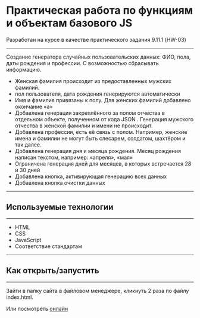 
# Практическая работа по функциям и объектам базового JS

Разработан на курсе в качестве практического задания 9.11.1 (HW-03)

---

Создание генератора случайных пользовательских данных: ФИО, пола, даты рождения и профессии. С возможностью сбрасывать информацию.

- Женская фамилия происходит из предоставленных мужских фамилий.
- пол пользователя, дата рождения генерируются автоматически
- Имя и фамилия привязаны к полу. Для женских фамилий добавлено окончание «а»
- Добавлена генерация закреплённого за полом отчества в отдельном объекте, полученном от кода JSON . Генерация мужского отчества в женской фамилии и имени не происходит.
- Добавлена профессия, есть её связь с полом. Например, женские имена и фамилии не могут быть слесарем, солдатом, шахтёром и так далее.
- Добавлена генерация дня и месяца рождения. Месяц рождения написан текстом, например: «апреля», «мая»
- Ограничена генерация дней для месяцев, в которых встречается 28 и 30 дней
- Добавлена кнопка, активирующая генерацию всех данных
- Добавлена кнопка очистки данных

---

## Используемые технологии

---

* HTML
* CSS
* JavaScript
* Соответствие стандартам
---

## Как открыть/запустить

---
Зайти в папку сайта в файловом менеджере, кликнуть 2 раза по файлу index.html.

Или посмотреть [онлайн](https://webmedium.dev/SF/works/9111-HW-03/)